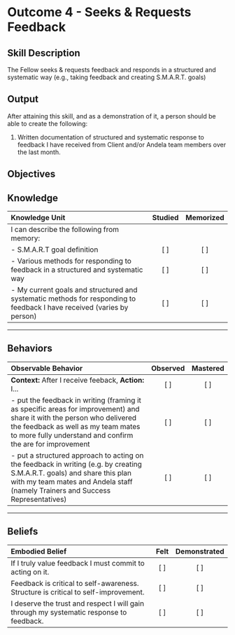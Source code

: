 # Outcome 4 - Seeks & Requests Feedback

**Skill Description**
----------
The Fellow seeks & requests feedback and responds in a structured and systematic way (e.g., taking feedback and creating S.M.A.R.T. goals)


**Output**
----------
After attaining this skill, and as a demonstration of it, a person should be able to create the following:

1. Written documentation of structured and systematic response to feedback I have received from Client and/or Andela team members over the last month.


**Objectives**
----------
## **Knowledge**


| Knowledge Unit   |      Studied      | Memorized |
|:-------------|:------------------:|:--------:|
| I can describe the following from memory: | | |
| - S.M.A.R.T goal definition | [ ] | [ ] |
| - Various methods for responding to feedback in a structured and systematic way | [ ] | [ ] |
| - My current goals and structured and systematic methods for responding to feedback I have received (varies by person) | [ ] | [ ] |

----------


## **Behaviors**

| Observable Behavior   |      Observed      | Mastered |
|:-------------|:------------------:|:--------:|
| **Context:** After I receive feeback, **Action:** I... | [ ] | [ ] |
| - put the feedback in writing (framing it as specific areas for improvement) and share it with the person who delivered the feedback as well as my team mates to more fully understand and confirm the are for improvement | [ ] | [ ] |
| - put a structured approach to acting on the feedback in writing (e.g. by creating S.M.A.R.T. goals) and share this plan with my team mates and Andela staff (namely Trainers and Success Representatives) | [ ] | [ ] |



----------


## **Beliefs**


| Embodied Belief   |      Felt      | Demonstrated |
|:-------------|:------------------:|:--------:|
| If I truly value feedback I must commit to acting on it. | [ ] | [ ] | When I add structure to my goals, I become a much more powerful learner. | [ ] | [ ] |
| Feedback is critical to self-awareness. Structure is critical to self-improvement. | [ ] | [ ] |
| I deserve the trust and respect I will gain through my systematic response to feedback.| [ ] | [ ] |

